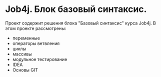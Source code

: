 # Job4j. Блок базовый синтаксис.
Проект  содержит решения блока "Базовый синтаксис" курса Job4j. 
В этом проекте рассмотрены:
- переменные
- операторы ветвления
- циклы
- массивы
- модульное тестирование
- IDEA
- Основы GIT